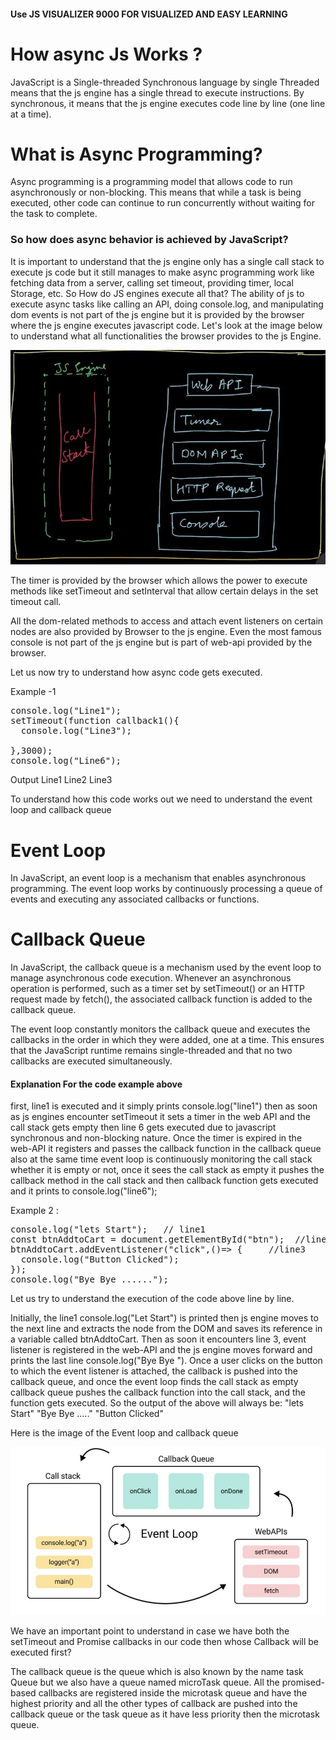 #### Use JS VISUALIZER 9000 FOR VISUALIZED AND EASY LEARNING

# How async Js Works ?
JavaScript is a Single-threaded Synchronous language by single Threaded means that the js engine has a single thread to execute instructions. By synchronous, it means that the js engine executes code line by line (one line at a time).

# What is Async Programming?
Async programming is a programming model that allows code to run asynchronously or non-blocking. This means that while a task is being executed, other code can continue to run concurrently without waiting for the task to complete.

### So how does async behavior is achieved by JavaScript?
It is important to understand that the js engine only has a single call stack to execute js code but it still manages to make async programming work like fetching data from a server, calling set timeout, providing timer, local Storage, etc. So How do JS engines execute all that?
The ability of js to execute async tasks like calling an API, doing console.log, and manipulating dom events is not part of the js engine but it is provided by the browser where the js engine executes javascript code. Let's look at the image below to understand what all functionalities the browser provides to the js Engine.

 
![imageAsync01](image.png)

The timer is provided by the browser which allows the power to execute methods like setTimeout and setInterval that allow certain delays in the set timeout call.

All the dom-related methods to access and attach event listeners on certain nodes are also provided by Browser to the js engine.
Even the most famous console is not part of the js engine but is part of web-api provided by the browser.

Let us now try to understand how async code gets executed.

Example -1 
<pre>
console.log("Line1");
setTimeout(function callback1(){
  console.log("Line3");
  
},3000);
console.log("Line6");
</pre>

Output
Line1
Line2
Line3

To understand how this code works out we need to understand the event loop and callback queue 

# Event Loop  
In JavaScript, an event loop is a mechanism that enables asynchronous programming. The event loop works by continuously processing a queue of events and executing any associated callbacks or functions.

# Callback Queue
In JavaScript, the callback queue is a mechanism used by the event loop to manage asynchronous code execution. Whenever an asynchronous operation is performed, such as a timer set by setTimeout() or an HTTP request made by fetch(), the associated callback function is added to the callback queue.

The event loop constantly monitors the callback queue and executes the callbacks in the order in which they were added, one at a time. This ensures that the JavaScript runtime remains single-threaded and that no two callbacks are executed simultaneously.

#### Explanation For the code example above 

first, line1  is executed and it simply prints console.log("line1") then as soon as js engines encounter setTimeout it sets a timer in the web API and the call stack gets empty then line 6 gets executed due to javascript synchronous and non-blocking nature. Once the timer is expired in the web-API it registers and passes the callback function in the callback queue also at the same time event loop is continuously monitoring the call stack whether it is empty or not, once it sees the call stack as empty it pushes the callback method in the call stack and then callback function gets executed and it prints to console.log("line6");

 Example 2 :
<pre>
console.log("lets Start");   // line1
const btnAddtoCart = document.getElementById("btn");  //line2
btnAddtoCart.addEventListener("click",()=> {     //line3
  console.log("Button Clicked");
});
console.log("Bye Bye ......");
</pre>
Let us try to understand the execution of the code above line by line.

Initially, the line1 console.log("Let Start") is printed then js engine moves to the next line and extracts the node from the DOM and saves its reference in a variable called btnAddtoCart.
Then as soon it encounters line 3, event listener is registered in the web-API and the js engine moves forward and prints the last line console.log("Bye Bye ").
Once a user clicks on the button to which the event listener is attached, the callback is pushed into the callback queue, and once the event loop finds the call stack as empty callback queue pushes the callback function into the call stack, and the function gets executed.
So the output of the above will always be:
"lets Start"
"Bye Bye ....."
"Button Clicked"
 
Here is the image of the Event loop and callback queue
 
![imageAsync02](image-1.png)


We have an important point to understand in case we have both the setTimeout and Promise callbacks in our code then whose Callback will be executed first?

The callback queue is the queue which is also known by the name task Queue but we also have a queue named microTask queue.
All the promised-based callbacks are registered inside the microtask queue and have the highest priority and all the other types of callback are pushed into the callback queue or the task queue as it have less priority then the microtask queue.